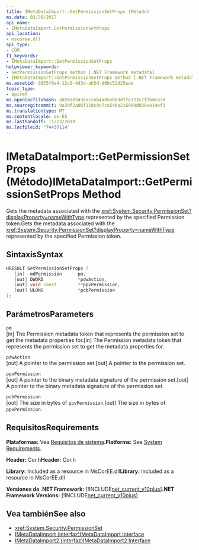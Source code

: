 ```yaml
---
title: IMetaDataImport::GetPermissionSetProps (Método)
ms.date: 03/30/2017
api_name:
- IMetaDataImport.GetPermissionSetProps
api_location:
- mscoree.dll
api_type:
- COM
f1_keywords:
- IMetaDataImport::GetPermissionSetProps
helpviewer_keywords:
- GetPermissionSetProps method [.NET Framework metadata]
- IMetaDataImport::GetPermissionSetProps method [.NET Framework metadata]
ms.assetid: 9855f0e4-12c0-4d3d-ab5d-d6bc52d25eae
topic_type:
- apiref
ms.openlocfilehash: a020a0343eecceb4a85ebbddffe323c7f7bdca3d
ms.sourcegitcommit: 9a39f2a06f110c9c7ca54ba216900d038aa14ef3
ms.translationtype: MT
ms.contentlocale: es-ES
ms.lasthandoff: 11/23/2019
ms.locfileid: "74437114"
---
```

# <a name="imetadataimportgetpermissionsetprops-method"></a><span data-ttu-id="24191-102">IMetaDataImport::GetPermissionSetProps (Método)</span><span class="sxs-lookup"><span data-stu-id="24191-102">IMetaDataImport::GetPermissionSetProps Method</span></span>
<span data-ttu-id="24191-103">Gets the metadata associated with the <xref:System.Security.PermissionSet?displayProperty=nameWithType> represented by the specified Permission token.</span><span class="sxs-lookup"><span data-stu-id="24191-103">Gets the metadata associated with the <xref:System.Security.PermissionSet?displayProperty=nameWithType> represented by the specified Permission token.</span></span>  
  
## <a name="syntax"></a><span data-ttu-id="24191-104">Sintaxis</span><span class="sxs-lookup"><span data-stu-id="24191-104">Syntax</span></span>  
  
```cpp  
HRESULT GetPermissionSetProps (  
   [in]  mdPermission      pm,  
   [out] DWORD             *pdwAction,   
   [out] void const        **ppvPermission,   
   [out] ULONG             *pcbPermission  
);  
```  
  
## <a name="parameters"></a><span data-ttu-id="24191-105">Parámetros</span><span class="sxs-lookup"><span data-stu-id="24191-105">Parameters</span></span>  
 `pm`  
 <span data-ttu-id="24191-106">[in] The Permission metadata token that represents the permission set to get the metadata properties for.</span><span class="sxs-lookup"><span data-stu-id="24191-106">[in] The Permission metadata token that represents the permission set to get the metadata properties for.</span></span>  
  
 `pdwAction`  
 <span data-ttu-id="24191-107">[out] A pointer to the permission set.</span><span class="sxs-lookup"><span data-stu-id="24191-107">[out] A pointer to the permission set.</span></span>  
  
 `ppvPermission`  
 <span data-ttu-id="24191-108">[out] A pointer to the binary metadata signature of the permission set.</span><span class="sxs-lookup"><span data-stu-id="24191-108">[out] A pointer to the binary metadata signature of the permission set.</span></span>  
  
 `pcbPermission`  
 <span data-ttu-id="24191-109">[out] The size in bytes of `ppvPermission`.</span><span class="sxs-lookup"><span data-stu-id="24191-109">[out] The size in bytes of `ppvPermission`.</span></span>  
  
## <a name="requirements"></a><span data-ttu-id="24191-110">Requisitos</span><span class="sxs-lookup"><span data-stu-id="24191-110">Requirements</span></span>  
 <span data-ttu-id="24191-111">**Plataformas:** Vea [Requisitos de sistema](../../../../docs/framework/get-started/system-requirements.md).</span><span class="sxs-lookup"><span data-stu-id="24191-111">**Platforms:** See [System Requirements](../../../../docs/framework/get-started/system-requirements.md).</span></span>  
  
 <span data-ttu-id="24191-112">**Header:** Cor.h</span><span class="sxs-lookup"><span data-stu-id="24191-112">**Header:** Cor.h</span></span>  
  
 <span data-ttu-id="24191-113">**Library:** Included as a resource in MsCorEE.dll</span><span class="sxs-lookup"><span data-stu-id="24191-113">**Library:** Included as a resource in MsCorEE.dll</span></span>  
  
 <span data-ttu-id="24191-114">**Versiones de .NET Framework:** [!INCLUDE[net_current_v10plus](../../../../includes/net-current-v10plus-md.md)]</span><span class="sxs-lookup"><span data-stu-id="24191-114">**.NET Framework Versions:** [!INCLUDE[net_current_v10plus](../../../../includes/net-current-v10plus-md.md)]</span></span>  
  
## <a name="see-also"></a><span data-ttu-id="24191-115">Vea también</span><span class="sxs-lookup"><span data-stu-id="24191-115">See also</span></span>

- <xref:System.Security.PermissionSet>
- [<span data-ttu-id="24191-116">IMetaDataImport (interfaz)</span><span class="sxs-lookup"><span data-stu-id="24191-116">IMetaDataImport Interface</span></span>](../../../../docs/framework/unmanaged-api/metadata/imetadataimport-interface.md)
- [<span data-ttu-id="24191-117">IMetaDataImport2 (interfaz)</span><span class="sxs-lookup"><span data-stu-id="24191-117">IMetaDataImport2 Interface</span></span>](../../../../docs/framework/unmanaged-api/metadata/imetadataimport2-interface.md)
